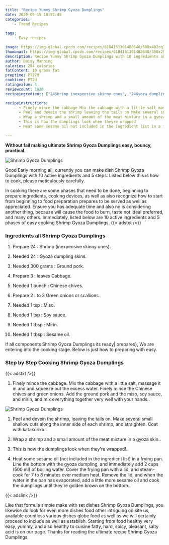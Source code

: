 ```yaml
---
title: "Recipe Yummy Shrimp Gyoza Dumplings"
date: 2020-05-15 10:57:45
categories:
    - Trend Recipes
    
tags:
    - Easy recipes

image: https://img-global.cpcdn.com/recipes/6184151301488640/680x482cq70/shrimp-gyoza-dumplings-recipe-main-photo.jpg
thumbnail: https://img-global.cpcdn.com/recipes/6184151301488640/350x250cq70/shrimp-gyoza-dumplings-recipe-main-photo.jpg
description: Recipe Yummy Shrimp Gyoza Dumplings with 10 ingredients and 5 stages of easy cooking.
author: Daisy Manning
calories: 294 calories
fatContent: 10 grams fat
preptime: PT27M
cooktime: PT2H
ratingvalue: 4
reviewcount: 1920
recipeingredient: ["24Shrimp inexpensive skinny ones", "24Gyoza dumpling skins", "300 gramsGround pork", "3leaves Cabbage", "1 bunchChinese chives", "2to 3 Green onions or scallions", "1 tspMiso", "1 tspSoy sauce", "1 tbspMirin", "1 tbspSesame oil"]

recipeinstructions: 
      - Finely mince the cabbage Mix the cabbage with a little salt massage it in and and squeeze out the excess water Finely mince the Chinese chives and  green onions Add the ground pork and the miso soy sauce and mirin and mix everything together very well with your hands 
      - Peel and devein the shrimp leaving the tails on Make several small shallow cuts along the inner side of each shrimp and straighten Coat with katakuriko 
      - Wrap a shrimp and a small amount of the meat mixture in a gyoza skin 
      - This is how the dumplings look when theyre wrapped 
      - Heat some sesame oil not included in the ingredient list in a frying pan Line the bottom with the gyoza dumpling and immediately add 2 cups  500 ml of boiling water Cover the frying pan with a lid and steamcook  for 7 to 8 minutes over medium heat Remove the lid and when the water in the pan has evaporated add a little more sesame oil and cook the dumplings until theyre golden brown on the bottom

---
```




**Without fail making ultimate Shrimp Gyoza Dumplings easy, bouncy, practical**. 


![Shrimp Gyoza Dumplings](https://img-global.cpcdn.com/recipes/6184151301488640/680x482cq70/shrimp-gyoza-dumplings-recipe-main-photo.jpg "Shrimp Gyoza Dumplings")




Good Early morning all, currently you can make dish Shrimp Gyoza Dumplings with 10 active ingredients and 5 steps. Listed below this is how to cook, please meticulously carefully.

In cooking there are some phases that need to be done, beginning to prepare ingredients, cooking devices, as well as also recognize how to start from beginning to food preparation prepares to be served as well as appreciated. Ensure you has adequate time and also no is considering another thing, because will cause the food to burn, taste not ideal preferred, and many others. Immediately, listed below are 10 active ingredients and 5 phases of easy cooking Shrimp Gyoza Dumplings.
{{< adstxt />}}

### Ingredients all Shrimp Gyoza Dumplings


1. Prepare 24 : Shrimp (inexpensive skinny ones).

1. Needed 24 : Gyoza dumpling skins.

1. Needed 300 grams : Ground pork.

1. Prepare 3 : leaves Cabbage.

1. Needed 1 bunch : Chinese chives.

1. Prepare 2 : to 3 Green onions or scallions.

1. Needed 1 tsp : Miso.

1. Needed 1 tsp : Soy sauce.

1. Needed 1 tbsp : Mirin.

1. Needed 1 tbsp : Sesame oil.



If all components Shrimp Gyoza Dumplings its ready| prepares}, We are entering into the cooking stage. Below is just how to preparing with easy.

### Step by Step Cooking Shrimp Gyoza Dumplings

{{< adstxt />}}


1. Finely mince the cabbage. Mix the cabbage with a little salt, massage it in and and squeeze out the excess water. Finely mince the Chinese chives and  green onions. Add the ground pork and the miso, soy sauce, and mirin, and mix everything together very well with your hands..



![Shrimp Gyoza Dumplings](https://img-global.cpcdn.com/steps/6616312689197056/160x128cq70/shrimp-gyoza-dumplings-recipe-step-1-photo.jpg" "Shrimp Gyoza Dumplings")



1. Peel and devein the shrimp, leaving the tails on. Make several small shallow cuts along the inner side of each shrimp, and straighten. Coat with katakuriko..



1. Wrap a shrimp and a small amount of the meat mixture in a gyoza skin..



1. This is how the dumplings look when they&#39;re wrapped!.



1. Heat some sesame oil (not included in the ingredient list) in a frying pan. Line the bottom with the gyoza dumpling, and immediately add 2 cups  (500 ml) of boiling water. Cover the frying pan with a lid, and steam-cook  for 7 to 8 minutes over medium heat. Remove the lid, and when the water in the pan has evaporated, add a little more sesame oil and cook the dumplings until they&#39;re golden brown on the bottom..





{{< adslink />}}

Like that formula simple make with set dishes Shrimp Gyoza Dumplings, you likewise do look for even more dishes food other intriguing on site us, available countless various dishes globe food as well as we will certainly proceed to include as well as establish. Starting from food healthy very easy, yummy, and also healthy to cuisine fatty, hard, spicy, pleasant, salty acid is on our page. Thanks for reading the ultimate recipe Shrimp Gyoza Dumplings.
